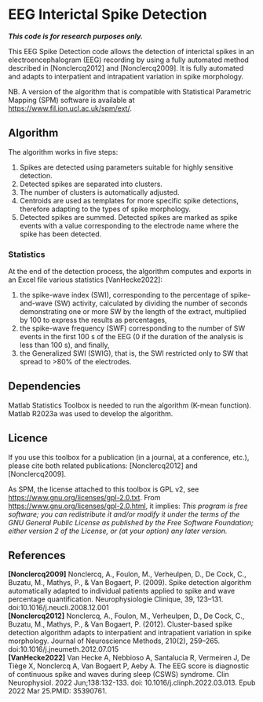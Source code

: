 # EEG Interictal Spike Detection

***This code is for research purposes only.***

This EEG Spike Detection code allows the detection of interictal spikes in an electroencephalogram (EEG) recording by using a fully automated method described in [Nonclercq2012] and [Nonclercq2009]. It is fully automated and adapts to interpatient and intrapatient variation in spike morphology.

NB. A version of the algorithm that is compatible with Statistical Parametric Mapping (SPM) software is available at https://www.fil.ion.ucl.ac.uk/spm/ext/.  

## Algorithm
The algorithm works in five steps:
1.	Spikes are detected using parameters suitable for highly sensitive detection.
2.	Detected spikes are separated into clusters.
3.	The number of clusters is automatically adjusted.
4.	Centroids are used as templates for more specific spike detections, therefore adapting to the types of spike morphology.
5.	Detected spikes are summed.
Detected spikes are marked as spike events with a value corresponding to the electrode name where the spike has been detected.

### Statistics
At the end of the detection process, the algorithm computes and exports in an Excel file various statistics [VanHecke2022]:
1.	the spike-wave index (SWI), corresponding to the percentage of spike-and-wave (SW) activity, calculated by dividing the number of seconds demonstrating one or more SW by the length of the extract, multiplied by 100 to express the results as percentages,
2.	the spike-wave frequency (SWF) corresponding to the number of SW events in the first 100 s of the EEG (0 if the duration of the analysis is less than 100 s), and finally,
3.	the Generalized SWI (SWIG), that is, the SWI restricted only to SW that spread to >80% of the electrodes.

## Dependencies
Matlab Statistics Toolbox is needed to run the algorithm (K-mean function). Matlab R2023a was used to develop the algorithm.

## Licence
If you use this toolbox for a publication (in a journal, at a conference, etc.), please cite both related publications: [Nonclercq2012] and [Nonclercq2009]. 

As SPM, the license attached to this toolbox is GPL v2, see https://www.gnu.org/licenses/gpl-2.0.txt. 
From https://www.gnu.org/licenses/gpl-2.0.html, it implies: *This program is free software; you can redistribute it and/or modify it under the terms of the GNU General Public License as published by the Free Software Foundation; 
either version 2 of the License, or (at your option) any later version.*

## References
**[Nonclercq2009]** Nonclercq, A., Foulon, M., Verheulpen, D., De Cock, C., Buzatu, M., Mathys, P., & Van Bogaert, P. (2009). Spike detection algorithm automatically adapted to individual patients applied to spike and wave percentage quantification. 
Neurophysiologie Clinique, 39, 123–131. doi:10.1016/j.neucli.2008.12.001    
**[Nonclercq2012]** Nonclercq, A., Foulon, M., Verheulpen, D., De Cock, C., Buzatu, M., Mathys, P., & Van Bogaert, P. (2012). Cluster-based spike detection algorithm adapts to interpatient and intrapatient variation in spike morphology. 
Journal of Neuroscience Methods, 210(2), 259–265. doi:10.1016/j.jneumeth.2012.07.015  
**[VanHecke2022]** Van Hecke A, Nebbioso A, Santalucia R, Vermeiren J, De Tiège X, Nonclercq A, Van Bogaert P, Aeby A. The EEG score is diagnostic of continuous spike and waves during sleep (CSWS) syndrome. 
Clin Neurophysiol. 2022 Jun;138:132-133. doi: 10.1016/j.clinph.2022.03.013. Epub 2022 Mar 25.PMID: 35390761.

